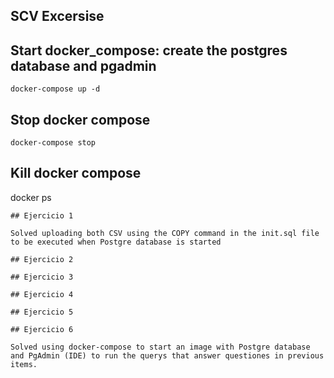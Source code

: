 ## SCV Excersise

## Start docker_compose: create the postgres database and pgadmin
```
docker-compose up -d
```

## Stop docker compose
```
docker-compose stop
```

## Kill docker compose
docker ps

```
## Ejercicio 1

Solved uploading both CSV using the COPY command in the init.sql file to be executed when Postgre database is started

## Ejercicio 2

## Ejercicio 3

## Ejercicio 4

## Ejercicio 5

## Ejercicio 6

Solved using docker-compose to start an image with Postgre database and PgAdmin (IDE) to run the querys that answer questiones in previous items.